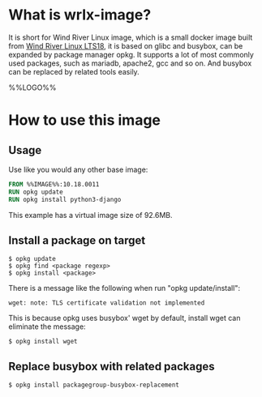 # What is wrlx-image?

It is short for Wind River Linux image, which is a small docker image built from [Wind River Linux LTS18](https://github.com/WindRiver-Labs/wrlinux-x), it is based on glibc and busybox, can be expanded by package manager opkg. It supports a lot of most commonly used packages, such as mariadb, apache2, gcc and so on. And busybox can be replaced by related tools easily.

%%LOGO%%

# How to use this image

## Usage

Use like you would any other base image:

```dockerfile
FROM %%IMAGE%%:10.18.0011
RUN opkg update
RUN opkg install python3-django
```

This example has a virtual image size of 92.6MB.

## Install a package on target

```console
$ opkg update
$ opkg find <package regexp>
$ opkg install <package>
```

There is a message like the following when run "opkg update/install":

```console
wget: note: TLS certificate validation not implemented
```

This is because opkg uses busybox' wget by default, install wget can eliminate the message:

```console
$ opkg install wget
```

## Replace busybox with related packages

```console
$ opkg install packagegroup-busybox-replacement
```

